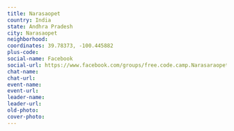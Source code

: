 ```yaml
---
title: Narasaopet
country: India
state: Andhra Pradesh
city: Narasaopet
neighborhood: 
coordinates: 39.78373, -100.445882
plus-code:
social-name: Facebook
social-url: https://www.facebook.com/groups/free.code.camp.Narasaraopet
chat-name:
chat-url:
event-name:
event-url:
leader-name:
leader-url:
old-photo: 
cover-photo:
---
```

